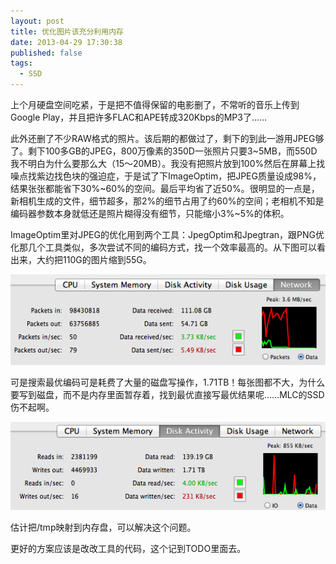 ```yaml
---
layout: post
title: 优化图片该充分利用内存
date: 2013-04-29 17:30:38
published: false
tags:
  - SSD
---
```



上个月硬盘空间吃紧，于是把不值得保留的电影删了，不常听的音乐上传到Google Play，并且把许多FLAC和APE转成320Kbps的MP3了……

此外还删了不少RAW格式的照片。该后期的都做过了，剩下的到此一游用JPEG够了。剩下100多GB的JPEG，800万像素的350D一张照片只要3~5MB，而550D我不明白为什么要那么大（15〜20MB）。我没有把照片放到100%然后在屏幕上找噪点找紫边找色块的强迫症，于是试了下ImageOptim，把JPEG质量设成98%，结果张张都能省下30%~60%的空间。最后平均省了近50%。很明显的一点是，新相机生成的文件，细节超多，那2%的细节占用了约60%的空间；老相机不知是编码器参数本身就低还是照片糊得没有细节，只能缩小3%~5%的体积。

ImageOptim里对JPEG的优化用到两个工具：JpegOptim和Jpegtran，跟PNG优化那几个工具类似，多次尝试不同的编码方式，找一个效率最高的。从下图可以看出来，大约把110G的图片缩到55G。

![Network Traffic ](/images/in_post/imageoptim_net.png)

可是搜索最优编码可是耗费了大量的磁盘写操作，1.71TB！每张图都不大，为什么要写到磁盘，而不是内存里面暂存着，找到最优直接写最优结果呢……MLC的SSD伤不起啊。

![Disk Read/Write](/images/in_post/imageoptim_disk.png)

估计把/tmp映射到内存盘，可以解决这个问题。

更好的方案应该是改改工具的代码，这个记到TODO里面去。
